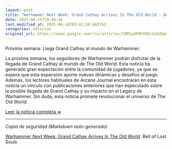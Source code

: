 ```yaml
---
layout: post
title: "Warhammer Next Week: Grand Cathay Arrives In The Old World - Bell of Lost Souls"
date: 2025-06-15T19:38:18
last_modified_at: 2025-06-16T03:42:50.663762
categories: noticias
original_url: https://news.google.com/rss/articles/CBMipAFBVV95cUxOZmpSOXBkSTkySDY0YklncFpxT0tTOXhianZwM0RWS2R5c1NLZ3JMWmEtQkZUajFqaTdMcGxCSU0yRlppM0VJdnlVLVk4VWFkS3hwS2poRGlTaUU5dXRaZHZJa09FWjhOTmtMdjJxMnVUUnA5V0oyV1RlSGdNOWdESm5iU3RiUmhUalM0TDBzS0d3Z3prbldUQnNVQzhFMkJleFhlZg?oc=5
---
```


Próxima semana: Llega Grand Cathay al mundo de Warhammer.

La próxima semana, los seguidores de Warhammer podrán disfrutar de la llegada de Grand Cathay al mundo de The Old World. Esta noticia ha generado gran expectación entre la comunidad de jugadores, ya que se espera que esta expansión aporte nuevas dinámicas y desafíos al juego. Además, los lectores habituales de Arcane Journal encontrarán en esta noticia un vínculo con publicaciones anteriores que han especulado sobre la posible llegada de Grand Cathay y su impacto en el Legacy de Warhammer. Sin duda, esta noticia promete revolucionar el universo de The Old World.

[Leer la noticia completa ➜](https://news.google.com/rss/articles/CBMipAFBVV95cUxOZmpSOXBkSTkySDY0YklncFpxT0tTOXhianZwM0RWS2R5c1NLZ3JMWmEtQkZUajFqaTdMcGxCSU0yRlppM0VJdnlVLVk4VWFkS3hwS2poRGlTaUU5dXRaZHZJa09FWjhOTmtMdjJxMnVUUnA5V0oyV1RlSGdNOWdESm5iU3RiUmhUalM0TDBzS0d3Z3prbldUQnNVQzhFMkJleFhlZg?oc=5)

---
*Copia de seguridad (Markdown auto-generado)*

[Warhammer Next Week: Grand Cathay Arrives In The Old World](https://news.google.com/rss/articles/CBMipAFBVV95cUxOZmpSOXBkSTkySDY0YklncFpxT0tTOXhianZwM0RWS2R5c1NLZ3JMWmEtQkZUajFqaTdMcGxCSU0yRlppM0VJdnlVLVk4VWFkS3hwS2poRGlTaUU5dXRaZHZJa09FWjhOTmtMdjJxMnVUUnA5V0oyV1RlSGdNOWdESm5iU3RiUmhUalM0TDBzS0d3Z3prbldUQnNVQzhFMkJleFhlZg?oc=5)  Bell of Lost Souls
